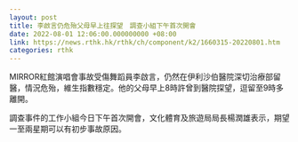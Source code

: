 ```yaml
---
layout: post
title: 李啟言仍危殆父母早上往探望　調查小組下午首次開會
date: 2022-08-01 12:06:00.000000000 +08:00
link: https://news.rthk.hk/rthk/ch/component/k2/1660315-20220801.htm
categories: rthk
---
```


MIRROR紅館演唱會事故受傷舞蹈員李啟言，仍然在伊利沙伯醫院深切治療部留醫，情況危殆，維生指數穩定。他的父母早上8時許曾到醫院探望，逗留至9時多離開。

調查事件的工作小組今日下午首次開會，文化體育及旅遊局局長楊潤雄表示，期望一至兩星期可以有初步事故原因。
